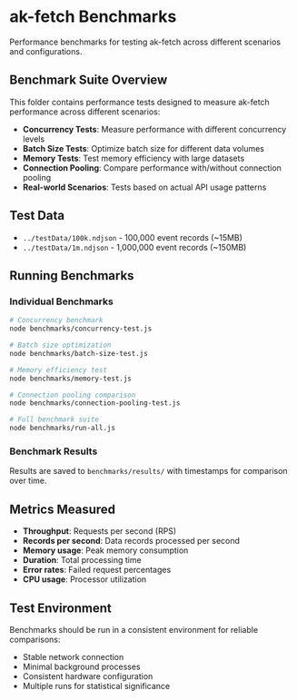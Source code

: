 # ak-fetch Benchmarks

Performance benchmarks for testing ak-fetch across different scenarios and configurations.

## Benchmark Suite Overview

This folder contains performance tests designed to measure ak-fetch performance across different scenarios:

- **Concurrency Tests**: Measure performance with different concurrency levels
- **Batch Size Tests**: Optimize batch size for different data volumes
- **Memory Tests**: Test memory efficiency with large datasets
- **Connection Pooling**: Compare performance with/without connection pooling
- **Real-world Scenarios**: Tests based on actual API usage patterns

## Test Data

- `../testData/100k.ndjson` - 100,000 event records (~15MB)
- `../testData/1m.ndjson` - 1,000,000 event records (~150MB)

## Running Benchmarks

### Individual Benchmarks

```bash
# Concurrency benchmark
node benchmarks/concurrency-test.js

# Batch size optimization
node benchmarks/batch-size-test.js

# Memory efficiency test
node benchmarks/memory-test.js

# Connection pooling comparison
node benchmarks/connection-pooling-test.js

# Full benchmark suite
node benchmarks/run-all.js
```

### Benchmark Results

Results are saved to `benchmarks/results/` with timestamps for comparison over time.

## Metrics Measured

- **Throughput**: Requests per second (RPS)
- **Records per second**: Data records processed per second
- **Memory usage**: Peak memory consumption
- **Duration**: Total processing time
- **Error rates**: Failed request percentages
- **CPU usage**: Processor utilization

## Test Environment

Benchmarks should be run in a consistent environment for reliable comparisons:

- Stable network connection
- Minimal background processes
- Consistent hardware configuration
- Multiple runs for statistical significance